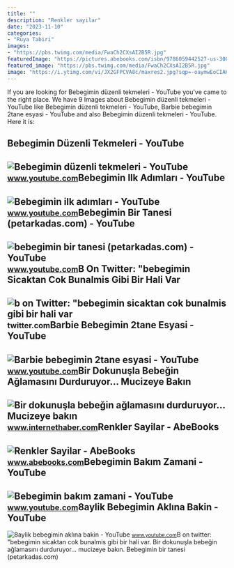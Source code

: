 ```yaml
---
title: ""
description: "Renkler sayilar"
date: "2023-11-10"
categories:
- "Ruya Tabiri"
images:
- "https://pbs.twimg.com/media/FwaCh2CXsAI2B5R.jpg"
featuredImage: "https://pictures.abebooks.com/isbn/9786059442527-us-300.jpg"
featured_image: "https://pbs.twimg.com/media/FwaCh2CXsAI2B5R.jpg"
image: "https://i.ytimg.com/vi/JX2GFPCVA8c/maxres2.jpg?sqp=-oaymwEoCIAKENAF8quKqQMcGADwAQH4AdwCgALQBYoCDAgAEAEYZSBeKFQwDw==&amp;rs=AOn4CLAKQ4xgellI26k1W3y1Agca3zCh6g"
---
```


If you are looking for Bebegimin düzenli tekmeleri - YouTube you've came to the right place. We have 9 Images about Bebegimin düzenli tekmeleri - YouTube like Bebegimin düzenli tekmeleri - YouTube, Barbie bebegimin 2tane esyasi - YouTube and also Bebegimin düzenli tekmeleri - YouTube. Here it is:

Bebegimin Düzenli Tekmeleri - YouTube
-------------------------------------

 ![Bebegimin düzenli tekmeleri - YouTube](https://i.ytimg.com/vi/vpd1yMSl-e4/maxresdefault.jpg) <small>www.youtube.com</small>Bebegimin Ilk Adımları - YouTube
--------------------------------

 ![Bebegimin ilk adımları - YouTube](https://i.ytimg.com/vi/HYvb_vFPgjg/maxresdefault.jpg?sqp=-oaymwEmCIAKENAF8quKqQMa8AEB-AHIAYAC6AKKAgwIABABGGUgVShdMA8=&rs=AOn4CLDQ4nYLbPf2pisYkWsX233atgMjVQ) <small>www.youtube.com</small>Bebegimin Bir Tanesi (petarkadas.com) - YouTube
-----------------------------------------------

 ![bebegimin bir tanesi (petarkadas.com) - YouTube](https://i.ytimg.com/vi/lQLwQWALBI8/maxresdefault.jpg) <small>www.youtube.com</small>B On Twitter: "bebegimin Sicaktan Cok Bunalmis Gibi Bir Hali Var
----------------------------------------------------------------

 ![b on Twitter: "bebegimin sicaktan cok bunalmis gibi bir hali var](https://pbs.twimg.com/media/FwaCh2CXsAI2B5R.jpg) <small>twitter.com</small>Barbie Bebegimin 2tane Esyasi - YouTube
---------------------------------------

 ![Barbie bebegimin 2tane esyasi - YouTube](https://i.ytimg.com/vi/axKWxm_23wQ/maxresdefault.jpg?sqp=-oaymwEmCIAKENAF8quKqQMa8AEB-AHIAYAC6AKKAgwIABABGGUgWyhfMA8=&rs=AOn4CLBhPvyYOZoJKbdq8GK5MC5np1y3MQ) <small>www.youtube.com</small>Bir Dokunuşla Bebeğin Ağlamasını Durduruyor... Mucizeye Bakın
-------------------------------------------------------------

 ![Bir dokunuşla bebeğin ağlamasını durduruyor... Mucizeye bakın](https://i.internethaber.com/2/1280/800/files/2015/12/3/1492114/1492114.jpg) <small>www.internethaber.com</small>Renkler Sayilar - AbeBooks
--------------------------

 ![Renkler Sayilar - AbeBooks](https://pictures.abebooks.com/isbn/9786059442527-us-300.jpg) <small>www.abebooks.com</small>Bebegimin Bakım Zamani - YouTube
--------------------------------

 ![Bebegimin bakım zamani - YouTube](https://i.ytimg.com/vi/JX2GFPCVA8c/maxres2.jpg?sqp=-oaymwEoCIAKENAF8quKqQMcGADwAQH4AdwCgALQBYoCDAgAEAEYZSBeKFQwDw==&rs=AOn4CLAKQ4xgellI26k1W3y1Agca3zCh6g) <small>www.youtube.com</small>8aylik Bebegimin Aklına Bakin - YouTube
---------------------------------------

 ![8aylik bebegimin aklına bakin - YouTube](https://i.ytimg.com/vi/_xCXWht_ts0/maxresdefault.jpg?sqp=-oaymwEmCIAKENAF8quKqQMa8AEB-AGUA4AC0AWKAgwIABABGGUgYihVMA8=&rs=AOn4CLAQvr7McsAdUp9BVcUpG-SpvXMhTg) <small>www.youtube.com</small>B on twitter: "bebegimin sicaktan cok bunalmis gibi bir hali var. Bir dokunuşla bebeğin ağlamasını durduruyor... mucizeye bakın. Bebegimin bir tanesi (petarkadas.com)
